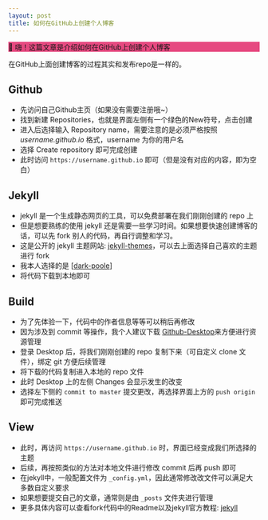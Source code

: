 ```yaml
---
layout: post
title: 如何在GitHub上创建个人博客
---
```


<dt style="background-color: #e64980;">
👋 嗨！这篇文章是介绍如何在GitHub上创建个人博客
</dt>
  

在GitHub上面创建博客的过程其实和发布repo是一样的。

## Github

- 先访问自己Github主页（如果没有需要注册哦~）
- 找到新建 Repositories，也就是界面左侧有一个绿色的New符号，点击创建
- 进入后选择输入 Repository name，需要注意的是必须严格按照 *username.github.io* 格式，username 为你的用户名
- 选择 Create repository 即可完成创建
- 此时访问 `https://username.github.io` 即可（但是没有对应的内容，即为空白）

## Jekyll

- jekyll 是一个生成静态网页的工具，可以免费部署在我们刚刚创建的 repo 上
- 但是想要熟练的使用 jekyll 还是需要一些学习时间。如果想要快速创建博客的话，可以先 fork 别人的代码，再自行调整和学习。
- 这是公开的 jekyll 主题网站: [jekyll-themes](http://jekyllthemes.org/)，可以去上面选择自己喜欢的主题进行 fork
- 我本人选择的是 [[dark-poole](http://jekyllthemes.org/themes/dark-poole/)]
- 将代码下载到本地即可

## Build

- 为了先体验一下，代码中的作者信息等等可以稍后再修改
- 因为涉及到 commit 等操作，我个人建议下载 [Github-Desktop](https://desktop.github.com/)来方便进行资源管理
- 登录 Desktop 后，将我们刚刚创建的 repo 复制下来（可自定义 clone 文件），绑定 git 方便后续管理
- 将下载的代码复制进入本地的 repo 文件
- 此时 Desktop 上的左侧 Changes 会显示发生的改变 
- 选择左下侧的 `commit to master` 提交更改，再选择界面上方的 `push origin` 即可完成推送

## View
- 此时，再访问 `https://username.github.io` 时，界面已经变成我们所选择的主题
- 后续，再按照类似的方法对本地文件进行修改 commit 后再 push 即可
- 在jekyll中，一般配置文件为 `_config.yml`，因此通常修改改文件可以满足大多数自定义要求
- 如果想要提交自己的文章，通常则是由 `_posts` 文件夹进行管理
- 更多具体内容可以查看fork代码中的Readme以及jekyll官方教程: [jekyll](https://jekyllrb.com/)